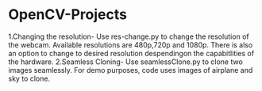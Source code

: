 # OpenCV-Projects
1.Changing the resolution-
Use res-change.py to change the resolution of the webcam.
Available resolutions  are 480p,720p and 1080p.
There is also an option to change to desired resolution despendingon the capabitlities of the hardware.
2.Seamless Cloning-
Use seamlessClone.py to clone two images seamlessly.
For demo purposes, code uses images of airplane and sky to clone.





